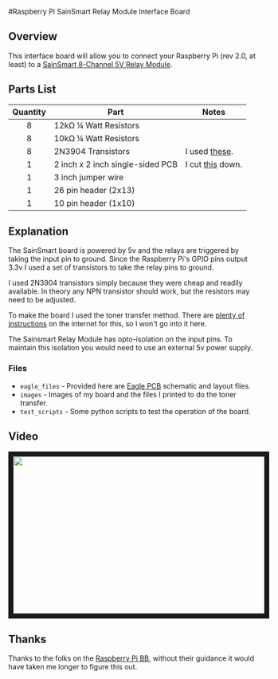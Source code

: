 #Raspberry Pi SainSmart Relay Module Interface Board

## Overview

This interface board will allow you to connect your Raspberry Pi (rev 2.0, at least) to a [SainSmart 8-Channel 5V Relay Module](http://www.amazon.com/gp/product/B0057OC5WK/ref=as_li_ss_tl?ie=UTF8&camp=1789&creative=390957&creativeASIN=B0057OC5WK&linkCode=as2&tag=fixedd-20).

## Parts List

| Quantity | Part                             | Notes |
| :------: | -------------------------------- | ----- |
| 8        | 12kΩ ¼ Watt Resistors            |       |
| 8        | 10kΩ ¼ Watt Resistors            |       |
| 8        | 2N3904 Transistors               | I used [these](http://www.mouser.com/Search/ProductDetail.aspx?R=2N3904TAvirtualkey51210000virtualkey512-2N3904TA). |
| 1        | 2 inch x 2 inch single-sided PCB | I cut [this](http://www.amazon.com/gp/product/B000P7ALZC/ref=as_li_ss_tl?ie=UTF8&camp=1789&creative=390957&creativeASIN=B000P7ALZC&linkCode=as2&tag=fixedd-20) down. |
| 1        | 3 inch jumper wire               |       |
| 1        | 26 pin header (2x13)             |       |
| 1        | 10 pin header (1x10)             |       |

## Explanation

The SainSmart board is powered by 5v and the relays are triggered by taking the input pin to ground. Since the Raspberry Pi's GPIO pins output 3.3v I used a set of transistors to take the relay pins to ground.

I used 2N3904 transistors simply because they were cheap and readily available. In theory any NPN transistor should work, but the resistors may need to be adjusted.

To make the board I used the toner transfer method. There are [plenty of instructions](http://www.instructables.com/id/Cheap-and-Easy-Toner-Transfer-for-PCB-Making/) on the internet for this, so I won't go into it here.

The Sainsmart Relay Module has opto-isolation on the input pins. To maintain this isolation you would need to use an external 5v power supply.

### Files

* ```eagle_files``` - Provided here are [Eagle PCB](http://www.cadsoftusa.com/eagle-pcb-design-software/) schematic and layout files.
* ```images``` - Images of my board and the files I printed to do the toner transfer.
* ```test_scripts``` - Some python scripts to test the operation of the board.

## Video

<a href="http://www.youtube.com/watch?feature=player_embedded&v=rbkoJQEUt60" target="_blank"><img src="http://img.youtube.com/vi/rbkoJQEUt60/0.jpg" width="560" height="315" border="10" /></a>

## Thanks

Thanks to the folks on the [Raspberry Pi BB](http://www.raspberrypi.org/phpBB3/viewtopic.php?t=19222), without their guidance it would have taken me longer to figure this out.
